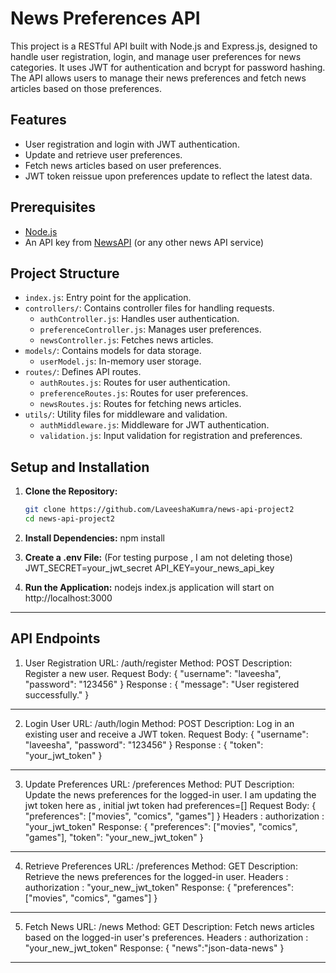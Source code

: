 # News Preferences API

This project is a RESTful API built with Node.js and Express.js, designed to handle user registration, login, and manage user preferences for news categories. It uses JWT for authentication and bcrypt for password hashing. The API allows users to manage their news preferences and fetch news articles based on those preferences.

## Features

- User registration and login with JWT authentication.
- Update and retrieve user preferences.
- Fetch news articles based on user preferences.
- JWT token reissue upon preferences update to reflect the latest data.

## Prerequisites

- [Node.js](https://nodejs.org/) 
- An API key from [NewsAPI](https://newsapi.org/) (or any other news API service)

## Project Structure

- `index.js`: Entry point for the application.
- `controllers/`: Contains controller files for handling requests.
  - `authController.js`: Handles user authentication.
  - `preferenceController.js`: Manages user preferences.
  - `newsController.js`: Fetches news articles.
- `models/`: Contains models for data storage.
  - `userModel.js`: In-memory user storage.
- `routes/`: Defines API routes.
  - `authRoutes.js`: Routes for user authentication.
  - `preferenceRoutes.js`: Routes for user preferences.
  - `newsRoutes.js`: Routes for fetching news articles.
- `utils/`: Utility files for middleware and validation.
  - `authMiddleware.js`: Middleware for JWT authentication.
  - `validation.js`: Input validation for registration and preferences.

## Setup and Installation

1. **Clone the Repository:**

   ```bash
   git clone https://github.com/LaveeshaKumra/news-api-project2
   cd news-api-project2

2. **Install Dependencies:** 
    npm install

3. **Create a .env File:** (For testing purpose , I am not deleting those)
    JWT_SECRET=your_jwt_secret
    API_KEY=your_news_api_key

4. **Run the Application:**
    nodejs index.js
    application will start on http://localhost:3000

------------------------------------------------------------------------------
**API Endpoints**
------------------------------------------------------------------------------
1. User Registration
URL: /auth/register
Method: POST
Description: Register a new user.
Request Body:
{
    "username": "laveesha",
    "password": "123456"
}
Response :
{
    "message": "User registered successfully."
}
------------------------------------------------------------------------------
2. Login User
URL: /auth/login
Method: POST
Description: Log in an existing user and receive a JWT token.
Request Body:
{
    "username": "laveesha",
    "password": "123456"
}
Response :
{
    "token": "your_jwt_token"
}
------------------------------------------------------------------------------
3. Update Preferences
URL: /preferences
Method: PUT
Description: Update the news preferences for the logged-in user.
I am updating the jwt token here as , initial jwt token had preferences=[] 
Request Body:
{
    "preferences": ["movies", "comics", "games"]
}
Headers : 
authorization : "your_jwt_token"
Response:
{
    "preferences": ["movies", "comics", "games"],
    "token": "your_new_jwt_token"
}

------------------------------------------------------------------------------
4. Retrieve Preferences
URL: /preferences
Method: GET
Description: Retrieve the news preferences for the logged-in user.
Headers : 
authorization : "your_new_jwt_token"
Response:
{
    "preferences": ["movies", "comics", "games"]
}

------------------------------------------------------------------------------
5. Fetch News
URL: /news
Method: GET
Description: Fetch news articles based on the logged-in user's preferences.
Headers : 
authorization : "your_new_jwt_token"
Response:
{
    "news":"json-data-news"
}

------------------------------------------------------------------------------